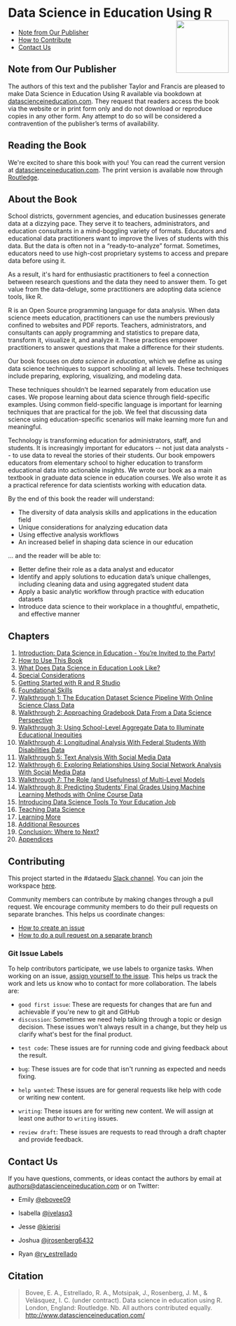 # Data Science in Education Using R <img src='man/figures/logo.png' align="right" height="120" />

<!-- badges: start -->
<!-- badges: end -->
 
* [Note from Our Publisher](#Note-from-Our-Publisher)
* [How to Contribute](#Contributing)
* [Contact Us](#Contact-Us)

## Note from Our Publisher

The authors of this text and the publisher Taylor and Francis are pleased to make Data Science in Education Using R available via bookdown at [datascienceineducation.com](https://datascienceineducation.com). They request that readers access the book via the website or in print form only and do not download or reproduce copies in any other form. Any attempt to do so will be considered a contravention of the publisher’s terms of availability.

## Reading the Book

We're excited to share this book with you! You can read the current version at [datascienceineducation.com](https://datascienceineducation.com). The print version is available now through [Routledge](https://www.routledge.com/Data-Science-in-Education-Using-R/Estrellado-Freer-Mostipak-Rosenberg-Velasquez/p/book/9780367422257). 

## About the Book

School districts, government agencies, and education businesses generate data at a dizzying pace. They serve it to teachers, administrators, and education consultants in a mind-boggling variety of formats. Educators and educational data practitioners want to improve the lives of students with this data. But the data is often not in a “ready-to-analyze” format. Sometimes, educators need to use high-cost proprietary systems to access and prepare data before using it.

As a result, it's hard for enthusiastic practitioners to feel a connection between research questions and the data they need to answer them. To get value from the data-deluge, some practitioners are adopting data science tools, like R. 

R is an Open Source programming language for data analysis. When data science meets education, practitioners can use the numbers previously confined to websites and PDF reports. Teachers, administrators, and consultants can apply programming and statistics to prepare data, transform it, visualize it, and analyze it. These practices empower practitioners to answer questions that make a difference for their students.

Our book focuses on *data science in education*, which we define as using data science techniques to support schooling at all levels. These techniques include preparing, exploring, visualizing, and modeling data. 

These techniques shouldn't be learned separately from education use cases. We propose learning about data science through field-specific examples. Using common field-specific language is important for learning techniques that are practical for the job. We feel that discussing data science using education-specific scenarios will make learning more fun and meaningful.

Technology is transforming education for administrators, staff, and students. It is increasingly important for educators -- not just data analysts -- to use data to reveal the stories of their students. Our book empowers educators from elementary school to higher education to transform educational data into actionable insights. We wrote our book as a main textbook in graduate data science in education courses. We also wrote it as a practical reference for data scientists working with education data.

By the end of this book the reader will understand:

* The diversity of data analysis skills and applications in the education field 
* Unique considerations for analyzing education data
* Using effective analysis workflows 
* An increased belief in shaping data science in our education

… and the reader will be able to:

* Better define their role as a data analyst and educator
* Identify and apply solutions to education data’s unique challenges, including cleaning data and using aggregated student data 
* Apply a basic analytic workflow through practice with education datasets
* Introduce data science to their workplace in a thoughtful, empathetic, and effective manner

## Chapters 

1. [Introduction: Data Science in Education - You’re Invited to the Party!](https://datascienceineducation.com/c01.html)
2. [How to Use This Book](https://datascienceineducation.com/c02.html)
3. [What Does Data Science in Education Look Like?](https://datascienceineducation.com/c03.html)
4. [Special Considerations](https://datascienceineducation.com/c04.html)
5. [Getting Started with R and R Studio](https://datascienceineducation.com/c05.html)
6. [Foundational Skills](https://datascienceineducation.com/c06.html)
7. [Walkthrough 1: The Education Dataset Science Pipeline With Online Science Class Data](https://datascienceineducation.com/c07.html)
8. [Walkthrough 2: Approaching Gradebook Data From a Data Science Perspective](https://datascienceineducation.com/c08.html)
9. [Walkthrough 3: Using School-Level Aggregate Data to Illuminate Educational Inequities](https://datascienceineducation.com/c09.html)
10. [Walkthrough 4: Longitudinal Analysis With Federal Students With Disabilities Data](https://datascienceineducation.com/c10.html)
11. [Walkthrough 5: Text Analysis With Social Media Data](https://datascienceineducation.com/c11.html)
12. [Walkthrough 6: Exploring Relationships Using Social Network Analysis With Social Media Data](https://datascienceineducation.com/c12.html)
13. [Walkthrough 7: The Role (and Usefulness) of Multi-Level Models](https://datascienceineducation.com/c13.html)
14. [Walkthrough 8: Predicting Students’ Final Grades Using Machine Learning Methods with Online Course Data](https://datascienceineducation.com/c14.html)
15. [Introducing Data Science Tools To Your Education Job](https://datascienceineducation.com/c15.html)
16. [Teaching Data Science](https://datascienceineducation.com/c16.html)
17. [Learning More](https://datascienceineducation.com/c17.html)
18. [Additional Resources](https://datascienceineducation.com/c18.html)
19. [Conclusion: Where to Next?](https://datascienceineducation.com/c19.html) 
20. [Appendices](https://datascienceineducation.com/c20.html) 

## Contributing

This project started in the #dataedu [Slack channel](https://dataedu.slack.com/). You can join the workspace [here](https://join.slack.com/t/dataedu/shared_invite/enQtNzQ3ODcwNzM0NDgwLTQzMTE1YjdiMTg0NWExYTljNTg5YzU1NjY4NGE3MjA0ODRiNGM5NGYyNzRmNDk5Yjk0OTYyYWU4Zjc0ZTgyYTg). 

Community members can contribute by making changes through a pull request. We encourage community members to do their pull requests on separate branches. This helps us coordinate changes: 

* [How to create an issue](https://help.github.com/en/github/managing-your-work-on-github/creating-an-issue) 
* [How to do a pull request on a separate branch](https://help.github.com/en/github/collaborating-with-issues-and-pull-requests/creating-a-pull-request)

### Git Issue Labels

To help contributors participate, we use labels to organize tasks. When working on an issue, [assign yourself to the issue](https://help.github.com/en/github/managing-your-work-on-github/assigning-issues-and-pull-requests-to-other-github-users). This helps us track the work and lets us know who to contact for more collaboration. The labels are: 

* `good first issue`: These are requests for changes that are fun and achievable if you're new to git and GitHub
* `discussion`: Sometimes we need help talking through a topic or design decision. These issues won't always result in a change, but they help us clarify what's best for the final product. 

 - `test code`: These issues are for running code and giving feedback about the result.

 - `bug`: These issues are for code that isn't running as expected and needs fixing. 

 - `help wanted`: These issues are for general requests like help with code or writing new content.

 - `writing`: These issues are for writing new content. We will assign at least one author to `writing` issues. 

 - `review draft`: These issues are requests to read through a draft chapter and provide feedback.

## Contact Us 

If you have questions, comments, or ideas contact the authors by email at [authors@datascienceineducation.com](mailto:authors@datascienceineducation.com) or on Twitter: 

 - Emily [@ebovee09](https://twitter.com/ebovee09)  

 - Isabella [@ivelasq3](https://twitter.com/ivelasq3) 

 - Jesse [@kierisi](https://twitter.com/kierisi) 

 - Joshua [@jrosenberg6432](https://twitter.com/jrosenberg6432) 

 - Ryan [@ry_estrellado](https://twitter.com/ry_estrellado) 
 
 ## Citation
 
> Bovee, E. A., Estrellado, R. A., Motsipak, J., Rosenberg, J. M., & Velásquez, I. C. (under contract). Data science in education using R. London, England: Routledge. Nb. All authors contributed equally. http://www.datascienceineducation.com/